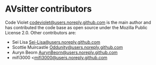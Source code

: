 # AVsitter contributors

Code Violet <codeviolet@users.noreply.github.com> is the main author and has contributed the code base as open source under the Mozilla Public License 2.0. Other contributors are:

- Sei Lisa <Sei-Lisa@users.noreply.github.com>
- Scottie Muircastle <Oddunity@users.noreply.github.com>
- Auryn Beorn <AurynBeorn@users.noreply.github.com>
- mifi3000 <mifi3000@users.noreply.github.com
